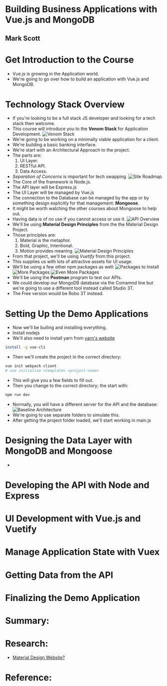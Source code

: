 # Building Business Applications with Vue.js and MongoDB
## Mark Scott

# Get Introduction to the Course
- Vue.js is growing in the Application world.
- We're going to go over how to build an application with Vue.js and MongoDB.


# Technology Stack Overview
- If you're looking to be a full stack JS developer and looking for a tech stack then welcome.
- This course will introduce you to the **Venom Stack** for Application Development.
![Venom Stack](images/venom-stack.png)
- We're going to be working on a minimally viable application for a client.
- We're building a basic banking interface.
- We're start with an Architectural Approach to the project.
- The parts are:
  1. UI Layer.
  2. RESTful API.
  3. Data Access.
- *Separation of Concerns* is important for tech swapping.
![Site Roadmap](images/site-roadmap.png)
- The Core of the framework is Node.js.
- The API layer will be Express.js
- The UI Layer will be managed by Vue.js
- The connection to the Database can be managed by the app or by something design explicitly for that management: **Mongoose**.
- It might be worth watching the other courses about Mongoose to help out.
- Having data is of no use if you cannot access or use it.
![API Overview](images/api-overview.png)
- We'll be using **Material Design Principles** from the the Material Design Project.
- Those principles are:
  1. Material is the metaphor.
  2. Bold, Graphic, Intentional.
  3. Motion provides meaning.
![ Material Design Principles](images/material-principles.png)
- From that project, we'll be using *Vuetify* from this project.
- This supplies us with lots of attractive assets for UI usage.
- We'll be using a few other npm packages as well:
![Packages to Install](images/packages-to-install.png)
![More Packages](images/more-packages.png)
![Even More Packages](images/even-more-packages.png)
- We'll be using the **Postman** program to test our APIs.
- We could develop our MongoDB database via the Comamnd line but we're going to use a different tool instead called Studio 3T.
- The Free version would be Robo 3T instead.


# Setting Up the Demo Applications
- Now we'll be builing and installing everything.
- Install nodejs
- We'll also need to install yarn from [yarn's website](yarnpkg.com)
```bash
install -g vue-cli
```
- Then we'll create the project in the correct directory:
```bash
vue init webpack client
# vue initialize <template> <project-name>
```
- This will give you a few fields to fill out.
- Then you change to the correct directory; the start with:
```bash
npm run dev
```
- Normally, you will have a different server for the API and the database:
![Baseline Architecture](images/base-arch.png)
- We're going to use separate folders to simulate this.
- After getting the project folder loaded, we'll start working in main.js


# Designing the Data Layer with MongoDB and Mongoose
-


# Developing the API with Node and Express

# UI Development with Vue.js and Vuetify

# Manage Application State with Vuex

# Getting Data from the API

# Finalizing the Demo Application

# Summary:

# Research:
- [Material Design Website?](materials.io)

# Reference:
